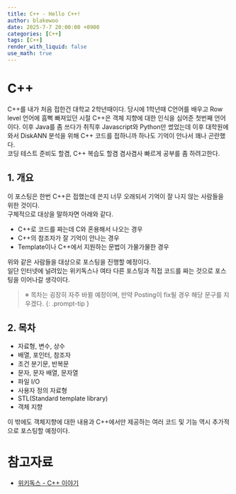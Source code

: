 ```yaml
---
title: C++ - Hello C++!
author: blakewoo
date: 2025-7-7 20:00:00 +0900
categories: [C++]
tags: [C++] 
render_with_liquid: false
use_math: true
---
```


# C++
C++를 내가 처음 접한건 대학교 2학년때이다. 당시에 1학년때 C언어를 배우고 Row level 언어에 흠뻑 빠져있던 시절
C++은 객체 지향에 대한 인식을 심어준 첫번째 언어이다. 이후 Java를 좀 쓰다가 취직후 Javascript와 Python만 썼었는데
이후 대학원에 와서 DiskANN 분석을 위해 C++ 코드를 접하니까 하나도 기억이 안나서 꽤나 곤란했다.   
코딩 테스트 준비도 할겸, C++ 복습도 할겸 겸사겸사 빠르게 공부를 좀 하려고한다.

## 1. 개요
이 포스팅은 한번 C++은 접했는데 쓴지 너무 오래되서 기억이 잘 나지 않는 사람들을 위한 것이다.   
구체적으로 대상을 말하자면 아래와 같다.

- C++로 코드를 짜는데 C와 혼용해서 나오는 경우
- C++의 참조자가 잘 기억이 안나는 경우
- Template이나 C++에서 지원하는 문법이 가물가물한 경우

위와 같은 사람들을 대상으로 포스팅을 진행할 예정이다.  
일단 인터넷에 널려있는 위키독스나 여타 다른 포스팅과 직접 코드를 짜는 것으로 포스팅을 이어나갈 생각이다.

> ※ 목차는 굉장히 자주 바뀔 예정이며, 만약 Posting이 fix될 경우 해당 문구를 지우겠다.
{: .prompt-tip }

## 2. 목차
- 자료형, 변수, 상수
- 배열, 포인터, 참조자
- 조건 분기문, 반복문
- 문자, 문자 배열, 문자열   
- 파일 I/O
- 사용자 정의 자료형
- STL(Standard template library)
- 객체 지향

이 밖에도 객체지향에 대한 내용과 C++에서만 제공하는 여러 코드 및 기능 역시 추가적으로 포스팅할 예정이다.


# 참고자료
- [위키독스 - C++ 이야기](https://wikidocs.net/25044)
